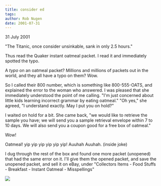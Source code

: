 ```yaml
---
title: consider ed
tags: 
author: Rob Nugen
date: 2001-07-31
---
```


<p class=date>31 July 2001</p>

<p>"The Titanic, once consider unsinkable, sank in
only 2.5 hours."</p>

<p>Thus read the Quaker instant oatmeal packet.  I
read it and immediately spotted the typo.</p>

<p>A <em>typo</em> on an oatmeal packet?  Millions and
millions of packets out in the world, and they all
have a typo on them?  Wow.</p>

<p>So I called their 800 number, which is something
like 800-555-OATS, and explained the error to the
woman who answered.  I was pleased that she
immediately understood the point of me calling.  "I'm
just concerned about little kids learning incorrect
grammar by eating oatmeal."  "Oh yes," she agreed, "I
understand exactly.  May I put you on hold?"</p>

<p>I waited on hold for a bit.  She came back, "we
would like to retrieve the sample you have; we will
send you a sample retrieval envelope within 7 to 10
days.  We will also send you a coupon good for a free
box of oatmeal."</p>

<p>Wow!</p>

<p>Oatmeal!  yip yip yip yip yip yip!  Auuhah Auuhah. 
(inside joke)</p>

<p>I dug through the rest of the box and found one
more packet (unopened) that had the same error on it. 
I'll give them the opened packet, and save the
unopened packet, and sell it on eBay, under
"Collectors Items - Food Stuffs - Breakfast - Instant
Oatmeal - Misspellings"</p>

<p><img src="/images/rob/wL-ROB.gif"/></p>
